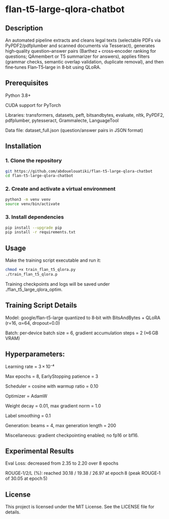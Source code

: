 # flan-t5-large-qlora-chatbot
## Description
An automated pipeline extracts and cleans legal texts (selectable PDFs via PyPDF2/pdfplumber and scanned documents via Tesseract), generates high‑quality question–answer pairs (Barthez + cross‑encoder ranking for questions; QAmembert or T5 summarizer for answers), applies filters (grammar checks, semantic overlap validation, duplicate removal), and then fine‑tunes Flan‑T5‑large in 8‑bit using QLoRA.

## Prerequisites
Python 3.8+

CUDA support for PyTorch

Libraries: transformers, datasets, peft, bitsandbytes, evaluate, nltk, PyPDF2, pdfplumber, pytesseract, Grammalecte, LanguageTool

Data file: dataset_full.json (question/answer pairs in JSON format)

## Installation
### 1. Clone the repository

```bash
git https://github.com/abdouelouatiki/flan-t5-large-qlora-chatbot
cd flan-t5-large-qlora-chatbot
```

### 2. Create and activate a virtual environment

```bash
python3 -m venv venv
source venv/bin/activate
```

### 3. Install dependencies

```bash
pip install --upgrade pip
pip install -r requirements.txt
```

## Usage
Make the training script executable and run it:

```bash
chmod +x train_flan_t5_qlora.py
./train_flan_t5_qlora.p
```
Training checkpoints and logs will be saved under ./flan_t5_large_qlora_optim.

## Training Script Details
Model: google/flan-t5-large quantized to 8‑bit with BitsAndBytes + QLoRA (r=16, α=64, dropout=0.0)

Batch: per‑device batch size = 6, gradient accumulation steps = 2 (≈6 GB VRAM)

## Hyperparameters:

Learning rate = 3 × 10⁻⁴

Max epochs = 8, EarlyStopping patience = 3

Scheduler = cosine with warmup ratio = 0.10

Optimizer = AdamW

Weight decay = 0.01, max gradient norm = 1.0

Label smoothing = 0.1

Generation: beams = 4, max generation length = 200

Miscellaneous: gradient checkpointing enabled; no fp16 or bf16.

## Experimental Results
Eval Loss: decreased from 2.35 to 2.20 over 8 epochs

ROUGE‑1/2/L (%): reached 30.18 / 19.38 / 26.97 at epoch 8 (peak ROUGE‑1 of 30.05 at epoch 5)

## License
This project is licensed under the MIT License. See the LICENSE file for details.
